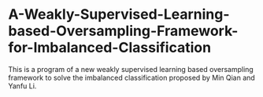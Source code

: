 # A-Weakly-Supervised-Learning-based-Oversampling-Framework-for-Imbalanced-Classification
This is a program of a new weakly supervised learning based oversampling framework to solve the imbalanced classification proposed by Min Qian and Yanfu Li.
